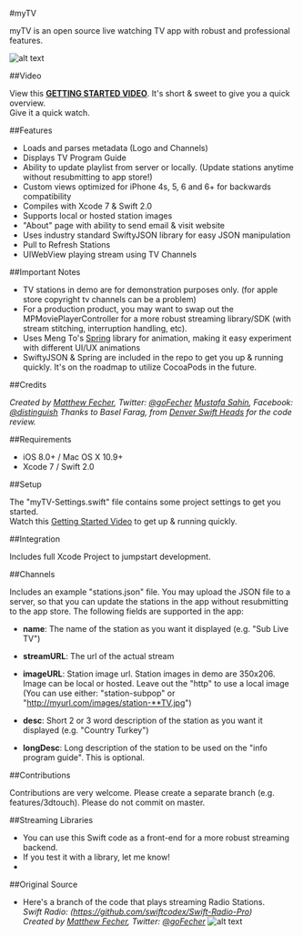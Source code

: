 #myTV

myTV is an open source live watching TV app with robust and professional features.

![alt text](http://83colors.com/mytv_ss.png "myTV")

##Video

View this [**GETTING STARTED VIDEO**](https://youtu.be/m7jiajCHFvc).
It's short & sweet to give you a quick overview.  
Give it a quick watch.

##Features

- Loads and parses metadata (Logo and Channels)
- Displays TV Program Guide
- Ability to update playlist from server or locally. (Update stations anytime without resubmitting to app store!)
- Custom views optimized for iPhone 4s, 5, 6 and 6+ for backwards compatibility
- Compiles with Xcode 7 & Swift 2.0
- Supports local or hosted station images
- "About" page with ability to send email & visit website
- Uses industry standard SwiftyJSON library for easy JSON manipulation
- Pull to Refresh Stations
- UIWebView playing stream using TV Channels

##Important Notes

- TV stations in demo are for demonstration purposes only. (for apple store copyright tv channels can be a problem)
- For a production product, you may want to swap out the MPMoviePlayerController for a more robust streaming library/SDK (with stream stitching, interruption handling, etc).
- Uses Meng To's [Spring](https://github.com/MengTo/Spring) library for animation, making it easy experiment with different UI/UX animations
- SwiftyJSON & Spring are included in the repo to get you up & running quickly. It's on the roadmap to utilize CocoaPods in the future. 

##Credits

*Created by [Matthew Fecher](http://matthewfecher.com), Twitter: [@goFecher](http://twitter.com/goFecher)*
*[Mustafa Sahin](http://83colors.com), Facebook: [@distinguish](http://facebook.com/distinguish)*
*Thanks to Basel Farag, from [Denver Swift Heads](http://www.meetup.com/Denver-Swift-Heads/) for the code review.*

##Requirements

- iOS 8.0+ / Mac OS X 10.9+
- Xcode 7 / Swift 2.0

##Setup

The "myTV-Settings.swift" file contains some project settings to get you started.  
Watch this [Getting Started Video](https://youtu.be/m7jiajCHFvc) to get up & running quickly.

##Integration

Includes full Xcode Project to jumpstart development.

##Channels

Includes an example "stations.json" file. You may upload the JSON file to a server, so that you can update the stations in the app without resubmitting to the app store. The following fields are supported in the app:

- **name**: The name of the station as you want it displayed (e.g. "Sub Live TV")

- **streamURL**: The url of the actual stream

- **imageURL**: Station image url. Station images in demo are 350x206. Image can be local or hosted. Leave out the "http" to use a local image (You can use either: "station-subpop" or "http://myurl.com/images/station-**TV.jpg")

- **desc**: Short 2 or 3 word description of the station as you want it displayed (e.g. "Country Turkey")

- **longDesc**: Long description of the station to be used on the "info program guide". This is optional.

##Contributions

Contributions are very welcome. Please create a separate branch (e.g. features/3dtouch). Please do not commit on master.

##Streaming Libraries

- You can use this Swift code as a front-end for a more robust streaming backend.
- If you test it with a library, let me know!
- 
##Original Source

- Here's a branch of the code that plays streaming Radio Stations.</br>
*Swift Radio: (https://github.com/swiftcodex/Swift-Radio-Pro)*</br>
*Created by [Matthew Fecher](http://matthewfecher.com), Twitter: [@goFecher](http://twitter.com/goFecher)*
![alt text](http://matthewfecher.com/wp-content/uploads/2015/09/screen-1.jpg "Swift Radio") 
